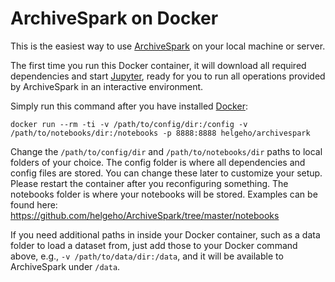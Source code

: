 # ArchiveSpark on Docker

This is the easiest way to use [ArchiveSpark](https://github.com/helgeho/ArchiveSpark) on your local machine or server.

The first time you run this Docker container, it will download all required dependencies and start [Jupyter](http://jupyter.org), ready for you to run all operations provided by ArchiveSpark in an interactive environment.

Simply run this command after you have installed [Docker](https://www.docker.com/):
```
docker run --rm -ti -v /path/to/config/dir:/config -v /path/to/notebooks/dir:/notebooks -p 8888:8888 helgeho/archivespark
```

Change the `/path/to/config/dir` and `/path/to/notebooks/dir` paths to local folders of your choice. The config folder is where all dependencies and config files are stored. You can change these later to customize your setup. Please restart the container after you reconfiguring something. The notebooks folder is where your notebooks will be stored. Examples can be found here: https://github.com/helgeho/ArchiveSpark/tree/master/notebooks

If you need additional paths in inside your Docker container, such as a data folder to load a dataset from, just add those to your Docker command above, e.g., `-v /path/to/data/dir:/data`, and it will be available to ArchiveSpark under `/data`.